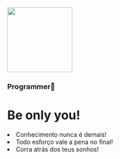 <div>
  <img src="https://www.freepnglogos.com/uploads/among-us-png/green-among-us-png-character-0.png" width="150" height="150">
  <h3>Programmer🔱</h3>
</div>
<div>
  <h1>Be only you!</h1>
</div>
<div>
  <li>Conhecimento nunca é demais!</li>
  <li>Todo esforço vale a pena no final!</li>
  <li>Corra atrás dos teus sonhos!</li>
</div>
